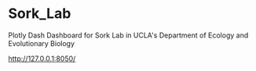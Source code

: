 # Sork_Lab

Plotly Dash Dashboard for Sork Lab in UCLA's Department of Ecology and Evolutionary Biology

http://127.0.0.1:8050/
